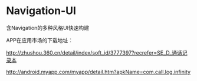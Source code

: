 # Navigation-UI
含Navigation的多种风格UI快速构建

APP在应用市场的下载地址：

http://zhushou.360.cn/detail/index/soft_id/3777397?recrefer=SE_D_通话记录本

http://android.myapp.com/myapp/detail.htm?apkName=com.call.log.infinity

